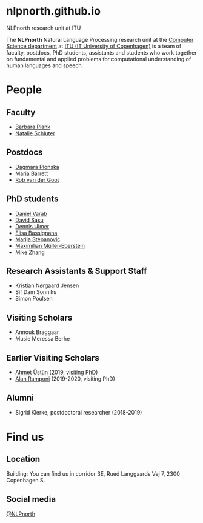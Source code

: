 # nlpnorth.github.io
NLPnorth research unit at ITU

The **NLPnorth** Natural Language Processing research unit at the [Computer Science department](https://wiki.itu.dk/computerscience/index.php/Main_Page) at [ITU (IT University of Copenhagen)](http://www.itu.dk/) is a team of faculty, postdocs, PhD students, assistants and students who work together on fundamental and applied problems for computational understanding of human languages and speech.

# People

## Faculty

- [Barbara Plank](https://bplank.github.io/)
- [Natalie Schluter](https://natschluter.github.io/)

## Postdocs

- [Dagmara Płonska](https://dplonska.github.io/) 
- [Maria Barrett](https://mariabarrett.github.io/)
- [Rob van der Goot](http://www.robvandergoot.com/)

## PhD students

- [Daniel Varab](https://danielvarab.github.io/)
- [David Sasu](https://sasudavid.github.io/dsasu/)
- [Dennis Ulmer](https://dennisulmer.eu/)
- [Elisa Bassignana](#)
- [Marija Stepanović](https://www.linkedin.com/in/marijastepanovic)
- [Maximilian Müller-Eberstein](https://personads.me)
- [Mike Zhang](https://jjzha.github.io/)


## Research Assistants & Support Staff

- Kristian Nørgaard Jensen
- Sif Dam Sonniks
- Simon Poulsen

## Visiting Scholars 

- Annouk Braggaar
- Musie Meressa Berhe

## Earlier Visiting Scholars

- [Ahmet Üstün](https://ahmetustun.github.io/) (2019, visiting PhD)
- [Alan Ramponi](https://alanramponi.github.io/) (2019-2020, visiting PhD)


## Alumni

- Sigrid Klerke, postdoctoral researcher (2018-2019)

# Find us

## Location

Building: You can find us in corridor 3E, Rued Langgaards Vej 7, 2300 Copenhagen S.

## Social media

[@NLPnorth](https://twitter.com/NLPnorth)
